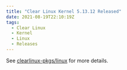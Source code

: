 ```yaml
---
title: "Clear Linux Kernel 5.13.12 Released"
date: 2021-08-19T22:10:19Z
tags:
  - Clear Linux
  - Kernel
  - Linux
  - Releases
---
```

See [clearlinux-pkgs/linux][linux] for more details.

[linux]: https://github.com/clearlinux-pkgs/linux
